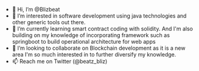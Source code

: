 - 👋 Hi, I’m @Blizbeat
- 👀 I’m interested in software development using java technologies and other generic tools out there.
- 🌱 I’m currently learning smart contract coding with solidity. And I'm also building on my knowledge of incorporating framework such as springboot to build operational architecture for web apps 
- 💞️ I’m looking to collaborate on Blockchain development as it is a new area I'm so much interested in to further diversify my knowledge.
- 📫 Reach me on Twitter (@beatz_bliz)

<!---
Blizbeat/Blizbeat is a ✨ special ✨ repository because its `README.md` (this file) appears on your GitHub profile.
You can click the Preview link to take a look at your changes.
--->
